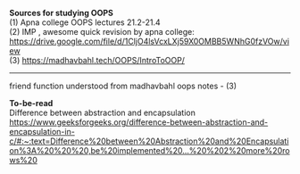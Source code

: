 <b>Sources for studying OOPS</b>
<br>
(1) Apna college OOPS lectures 21.2-21.4
<br>
(2) IMP , awesome quick revision by apna college: https://drive.google.com/file/d/1CljO4lsVcxLXj59X0OMBB5WNhG0fzVOw/view
<br>
(3) https://madhavbahl.tech/OOPS/IntroToOOP/
<br>

----------------------------------------
friend function understood from  madhavbahl oops notes - (3) 

<b>To-be-read</b>
<br>
Difference between abstraction and encapsulation <br>
https://www.geeksforgeeks.org/difference-between-abstraction-and-encapsulation-in-c/#:~:text=Difference%20between%20Abstraction%20and%20Encapsulation%3A%20%20%20,be%20implemented%20...%20%202%20more%20rows%20
